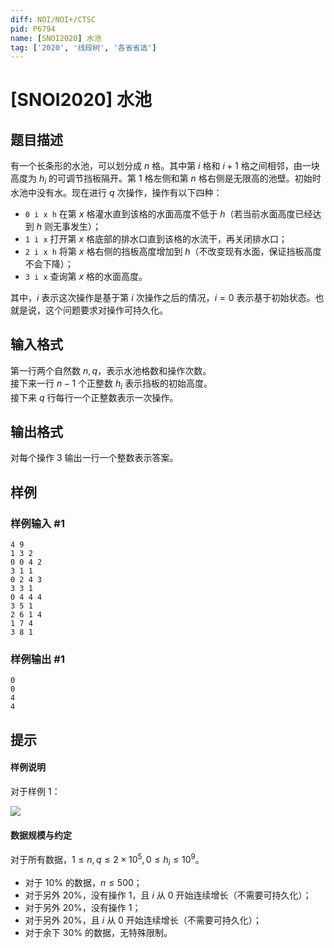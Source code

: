 ```yaml
---
diff: NOI/NOI+/CTSC
pid: P6794
name: [SNOI2020] 水池
tag: ['2020', '线段树', '各省省选']
---
```

# [SNOI2020] 水池
## 题目描述

有一个长条形的水池，可以划分成 $n$ 格。其中第 $i$ 格和 $i+1$ 格之间相邻，由一块高度为 $h_i$ 的可调节挡板隔开。第 $1$ 格左侧和第 $n$ 格右侧是无限高的池壁。初始时水池中没有水。现在进行 $q$ 次操作，操作有以下四种：

- `0 i x h` 在第 $x$ 格灌水直到该格的水面高度不低于 $h$（若当前水面高度已经达到 $h$ 则无事发生）；
- `1 i x` 打开第 $x$ 格底部的排水口直到该格的水流干，再关闭排水口；
- `2 i x h` 将第 $x$ 格右侧的挡板高度增加到 $h$（不改变现有水面，保证挡板高度不会下降）；
- `3 i x` 查询第 $x$ 格的水面高度。

其中，$i$ 表示这次操作是基于第 $i$ 次操作之后的情况，$i=0$ 表示基于初始状态。也就是说，这个问题要求对操作可持久化。
## 输入格式

第一行两个自然数 $n,q$，表示水池格数和操作次数。   
接下来一行 $n - 1$ 个正整数 $h_i$ 表示挡板的初始高度。   
接下来 $q$ 行每行一个正整数表示一次操作。
## 输出格式

对每个操作 $3$ 输出一行一个整数表示答案。
## 样例

### 样例输入 #1
```
4 9
1 3 2
0 0 4 2
3 1 1
0 2 4 3
3 3 1
0 4 4 4
3 5 1
2 6 1 4
1 7 4
3 8 1
```
### 样例输出 #1
```
0
0
4
4
```
## 提示

#### 样例说明

对于样例 $1$：

![](https://loj-img.upyun.menci.memset0.cn/2020/06/29/5ef98fcf44fd0.png)

#### 数据规模与约定

对于所有数据，$1\le n,q\le 2\times 10^5, 0\le h_i\le 10^9$。

- 对于 $10\%$ 的数据，$n \le 500$；
- 对于另外 $20\%$，没有操作 $1$，且 $i$ 从 $0$ 开始连续增长（不需要可持久化）；
-  对于另外 $20\%$，没有操作 $1$；
- 对于另外 $20\%$，且 $i$ 从 $0$ 开始连续增长（不需要可持久化）；
- 对于余下 $30\%$ 的数据，无特殊限制。
